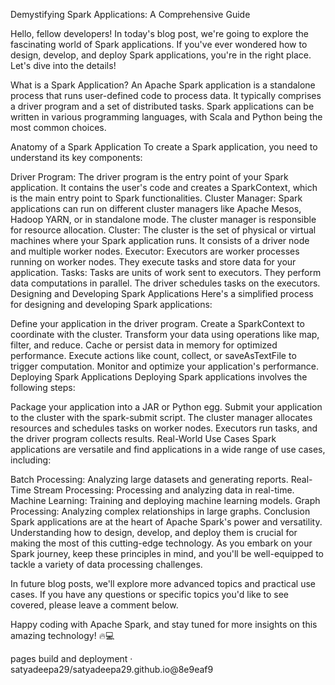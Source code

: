 Demystifying Spark Applications: A Comprehensive Guide

Hello, fellow developers! In today's blog post, we're going to explore the fascinating world of Spark applications. If you've ever wondered how to design, develop, and deploy Spark applications, you're in the right place. Let's dive into the details!

What is a Spark Application? An Apache Spark application is a standalone process that runs user-defined code to process data. It typically comprises a driver program and a set of distributed tasks. Spark applications can be written in various programming languages, with Scala and Python being the most common choices.

Anatomy of a Spark Application To create a Spark application, you need to understand its key components:

Driver Program: The driver program is the entry point of your Spark application. It contains the user's code and creates a SparkContext, which is the main entry point to Spark functionalities.
Cluster Manager: Spark applications can run on different cluster managers like Apache Mesos, Hadoop YARN, or in standalone mode. The cluster manager is responsible for resource allocation.
Cluster: The cluster is the set of physical or virtual machines where your Spark application runs. It consists of a driver node and multiple worker nodes.
Executor: Executors are worker processes running on worker nodes. They execute tasks and store data for your application.
Tasks: Tasks are units of work sent to executors. They perform data computations in parallel. The driver schedules tasks on the executors. Designing and Developing Spark Applications
Here's a simplified process for designing and developing Spark applications:

Define your application in the driver program. Create a SparkContext to coordinate with the cluster. Transform your data using operations like map, filter, and reduce. Cache or persist data in memory for optimized performance. Execute actions like count, collect, or saveAsTextFile to trigger computation. Monitor and optimize your application's performance. Deploying Spark Applications Deploying Spark applications involves the following steps:

Package your application into a JAR or Python egg. Submit your application to the cluster with the spark-submit script. The cluster manager allocates resources and schedules tasks on worker nodes. Executors run tasks, and the driver program collects results. Real-World Use Cases Spark applications are versatile and find applications in a wide range of use cases, including:

Batch Processing: Analyzing large datasets and generating reports. Real-Time Stream Processing: Processing and analyzing data in real-time. Machine Learning: Training and deploying machine learning models. Graph Processing: Analyzing complex relationships in large graphs. Conclusion Spark applications are at the heart of Apache Spark's power and versatility. Understanding how to design, develop, and deploy them is crucial for making the most of this cutting-edge technology. As you embark on your Spark journey, keep these principles in mind, and you'll be well-equipped to tackle a variety of data processing challenges.

In future blog posts, we'll explore more advanced topics and practical use cases. If you have any questions or specific topics you'd like to see covered, please leave a comment below.

Happy coding with Apache Spark, and stay tuned for more insights on this amazing technology! 🔥💻

pages build and deployment · satyadeepa29/satyadeepa29.github.io@8e9eaf9
